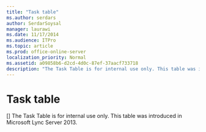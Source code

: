 ```yaml
---
title: "Task table"
ms.author: serdars
author: SerdarSoysal
manager: laurawi
ms.date: 11/17/2014
ms.audience: ITPro
ms.topic: article
ms.prod: office-online-server
localization_priority: Normal
ms.assetid: a09858b6-d2cd-4d0c-87ef-37aacf733718
description: "The Task Table is for internal use only. This table was introduced in Microsoft Lync Server 2013."
---
```


# Task table
[]
The Task Table is for internal use only. This table was introduced in Microsoft Lync Server 2013.
  

